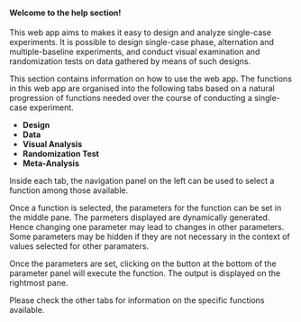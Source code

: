 #### Welcome to the help section!

This web app aims to makes it easy to design and analyze single-case experiments. It is possible to design single-case phase, alternation and multiple-baseline experiments, and conduct visual examination and randomization tests on data gathered by means of such designs. 

This section contains information on how to use the web app. The functions in this web app are organised into the following tabs based on a natural progression of functions needed over the course of conducting a single-case experiment.

* **Design**
* **Data**
* **Visual Analysis**
* **Randomization Test**
* **Meta-Analysis**

Inside each tab, the navigation panel on the left can be used to select a function among those available.

Once a function is selected, the parameters for the function can be set in the middle pane. The parmeters displayed are dynamically generated. Hence changing one parameter may lead to changes in other parameters. Some parameters may be hidden if they are not necessary in the context of values selected for other paramaters. 

Once the parameters are set, clicking on the button at the bottom of the parameter panel will execute the function. The output is displayed on the rightmost pane.

Please check the other tabs for information on the specific functions available.
